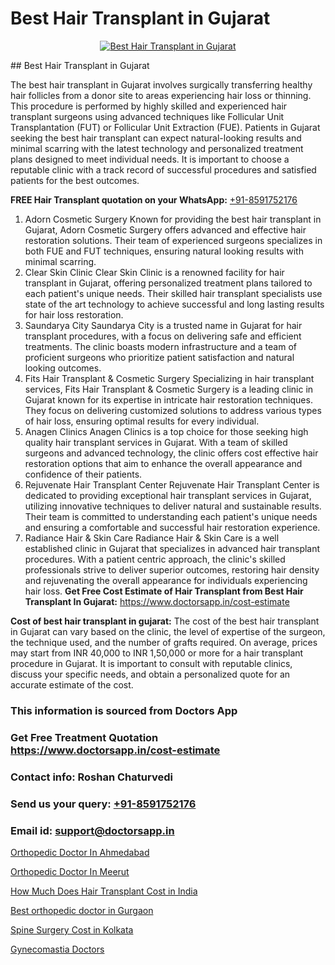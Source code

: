 # Best Hair Transplant in Gujarat

<p align="center">
  <a href="https://doctorsapp.co.in/treatment/hair-transplant">
    <img src="https://doctorsapp.co.in/uploads/treatment_image/transplant.jpg" alt="Best Hair Transplant in Gujarat">
  </a>
</p>
## Best Hair Transplant in Gujarat

The best hair transplant in Gujarat involves surgically transferring healthy hair follicles from a donor site to areas experiencing hair loss or thinning. This procedure is performed by highly skilled and experienced hair transplant surgeons using advanced techniques like Follicular Unit Transplantation (FUT) or Follicular Unit Extraction (FUE). Patients in Gujarat seeking the best hair transplant can expect natural-looking results and minimal scarring with the latest technology and personalized treatment plans designed to meet individual needs. It is important to choose a reputable clinic with a track record of successful procedures and satisfied patients for the best outcomes.

**FREE Hair Transplant quotation on your WhatsApp:**  [+91-8591752176](https://api.whatsapp.com/send?phone=8591752176)

1) Adorn Cosmetic Surgery   Known for providing the best hair transplant in Gujarat, Adorn Cosmetic Surgery offers advanced and effective hair restoration solutions. Their team of experienced surgeons specializes in both FUE and FUT techniques, ensuring natural looking results with minimal scarring.
2) Clear Skin Clinic   Clear Skin Clinic is a renowned facility for hair transplant in Gujarat, offering personalized treatment plans tailored to each patient's unique needs. Their skilled hair transplant specialists use state of the art technology to achieve successful and long lasting results for hair loss restoration.
3) Saundarya City   Saundarya City is a trusted name in Gujarat for hair transplant procedures, with a focus on delivering safe and efficient treatments. The clinic boasts modern infrastructure and a team of proficient surgeons who prioritize patient satisfaction and natural looking outcomes.
4) Fits Hair Transplant & Cosmetic Surgery   Specializing in hair transplant services, Fits Hair Transplant & Cosmetic Surgery is a leading clinic in Gujarat known for its expertise in intricate hair restoration techniques. They focus on delivering customized solutions to address various types of hair loss, ensuring optimal results for every individual.
5) Anagen Clinics   Anagen Clinics is a top choice for those seeking high quality hair transplant services in Gujarat. With a team of skilled surgeons and advanced technology, the clinic offers cost effective hair restoration options that aim to enhance the overall appearance and confidence of their patients.
6) Rejuvenate Hair Transplant Center   Rejuvenate Hair Transplant Center is dedicated to providing exceptional hair transplant services in Gujarat, utilizing innovative techniques to deliver natural and sustainable results. Their team is committed to understanding each patient's unique needs and ensuring a comfortable and successful hair restoration experience.
7) Radiance Hair & Skin Care   Radiance Hair & Skin Care is a well established clinic in Gujarat that specializes in advanced hair transplant procedures. With a patient centric approach, the clinic's skilled professionals strive to deliver superior outcomes, restoring hair density and rejuvenating the overall appearance for individuals experiencing hair loss.
**Get Free Cost Estimate of Hair Transplant from Best Hair Transplant In Gujarat:** https://www.doctorsapp.in/cost-estimate

**Cost of best hair transplant in gujarat:**
The cost of the best hair transplant in Gujarat can vary based on the clinic, the level of expertise of the surgeon, the technique used, and the number of grafts required. On average, prices may start from INR 40,000 to INR 1,50,000 or more for a hair transplant procedure in Gujarat. It is important to consult with reputable clinics, discuss your specific needs, and obtain a personalized quote for an accurate estimate of the cost.

### This information is sourced from Doctors App 
### Get Free Treatment Quotation https://www.doctorsapp.in/cost-estimate
### Contact info: Roshan Chaturvedi 
### Send us your query: [+91-8591752176](https://api.whatsapp.com/send?phone=8591752176) 
### Email id: support@doctorsapp.in

[Orthopedic Doctor In Ahmedabad](https://www.linkedin.com/pulse/orthopedic-doctor-ahmedabad-doctorsapp-chittagong-i0bee?trackingId=OA0t4Zh3Y0U4YtZKo8Pj%2BA%3D%3D&lipi=urn%3Ali%3Apage%3Ad_flagship3_company_admin%3BK7pDwyqSQgabgpAl1%2Bo97w%3D%3D)

[Orthopedic Doctor In Meerut](https://www.linkedin.com/pulse/orthopedic-doctor-meerut-meniscus-tear-treatment-7tnve?trackingId=uyNk9RAzKTLmeiRSHi2wUw%3D%3D&lipi=urn%3Ali%3Apage%3Ad_flagship3_company_admin%3BYMgSyE7iTb6%2BgQ5kQEIvvw%3D%3D)

[How Much Does Hair Transplant Cost in India](https://medium.com/@anupkakkar5/how-much-does-hair-transplant-cost-in-india-9dac7c264608)

[Best orthopedic doctor in Gurgaon](https://medium.com/@manish632504/best-orthopedic-doctor-in-gurgaon-82211e1e3daa)

[Spine Surgery Cost in Kolkata](https://doctors-apps.github.io/doctorsapp/spine-surgery-cost-in-kolkata)

[Gynecomastia Doctors](https://doctors-apps.github.io/doctorsapp/gynecomastia-doctors)

